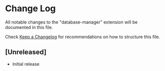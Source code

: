 # Change Log

All notable changes to the "database-manager" extension will be documented in this file.

Check [Keep a Changelog](http://keepachangelog.com/) for recommendations on how to structure this file.

## [Unreleased]

- Initial release